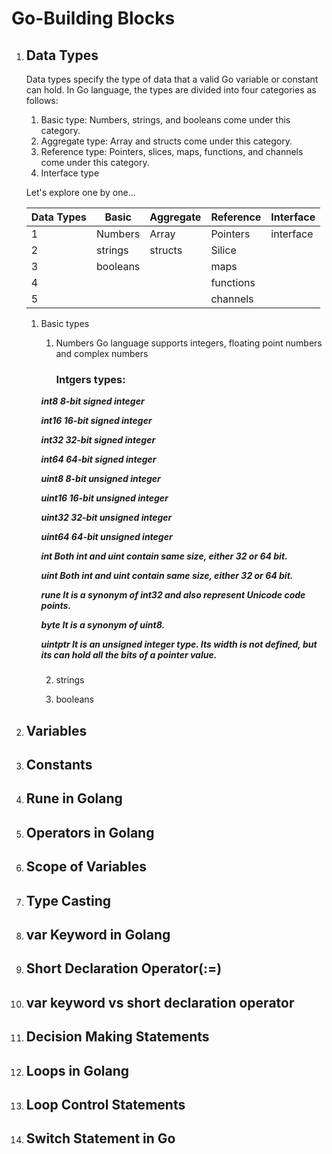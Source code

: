 # Go-Building Blocks
1. ## Data Types
    Data types specify the type of data that a valid Go variable or constant can hold. In Go language, the types are divided into four categories as follows: 
    1. Basic type: 
       Numbers, strings, and booleans come under this category.
    2. Aggregate type: 
       Array and structs come under this category.
    3. Reference type: 
       Pointers, slices, maps, functions, and channels come under this category.
    4. Interface type  

    Let's explore  one by one...

    Data Types | Basic | Aggregate | Reference | Interface | 
    --- | --- | --- | --- |--- |
    1 | Numbers | Array | Pointers | interface | 
    2 | strings | structs | Silice |  | 
    3 | booleans |        | maps |  | 
    4 |         |         | functions |  | 
    5 |         |         | channels |  | 
    

    1. Basic types
        1. Numbers
           Go language supports integers, floating point numbers and complex numbers

           ### Intgers types:
           <i><b>

        int8	    8-bit signed integer

        int16	16-bit signed integer

        int32	32-bit signed integer

        int64	64-bit signed integer

        uint8	8-bit unsigned integer

        uint16	16-bit unsigned integer

        uint32	32-bit unsigned integer

        uint64	64-bit unsigned integer

        int	    Both int and uint contain same size, either 32 or 64 bit.

        uint	Both int and uint contain same size, either 32 or 64 bit.

        rune    It is a synonym of int32 and also represent Unicode code points.

        byte    It is a synonym of uint8.

        uintptr	It is an unsigned integer type. Its width is not defined, but its can hold all the bits of a pointer value.
         </i></b>

        ###

        2. strings

        3. booleans


2. ## Variables
3. ## Constants
4. ## Rune in Golang
5. ## Operators in Golang
6. ## Scope of Variables
7. ## Type Casting
8. ## var Keyword in Golang
9. ## Short Declaration Operator(:=)
10. ## var keyword vs short declaration operator
11. ## Decision Making Statements
12. ## Loops in Golang
13. ## Loop Control Statements
14. ## Switch Statement in Go